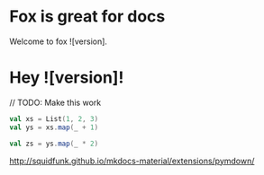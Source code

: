 # Fox is great for docs

Welcome to fox ![version].

# Hey ![version]!

// TODO: Make this work
```scala
val xs = List(1, 2, 3)
val ys = xs.map(_ + 1)
```

```scala
val zs = ys.map(_ * 2)
```

http://squidfunk.github.io/mkdocs-material/extensions/pymdown/